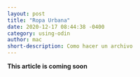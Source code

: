 ```yaml
---
layout: post
title: "Ropa Urbana"
date: 2020-12-17 08:44:38 -0400
category: using-odin
author: mac
short-description: Como hacer un archivo
---
```



**This article is coming soon**


